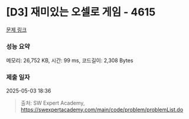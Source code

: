# [D3] 재미있는 오셀로 게임 - 4615 

[문제 링크](https://swexpertacademy.com/main/code/problem/problemDetail.do?contestProbId=AWQmA4uK8ygDFAXj) 

### 성능 요약

메모리: 26,752 KB, 시간: 99 ms, 코드길이: 2,308 Bytes

### 제출 일자

2025-05-03 18:36



> 출처: SW Expert Academy, https://swexpertacademy.com/main/code/problem/problemList.do